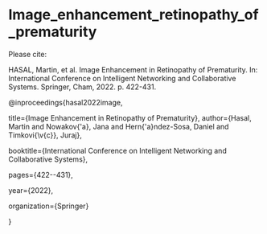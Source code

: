 # Image_enhancement_retinopathy_of_prematurity

Please cite:

HASAL, Martin, et al. Image Enhancement in Retinopathy of Prematurity. In: International Conference on Intelligent Networking and Collaborative Systems. Springer, Cham, 2022. p. 422-431.

@inproceedings{hasal2022image,
  
  title={Image Enhancement in Retinopathy of Prematurity},
  author={Hasal, Martin and Nowakov{\'a}, Jana and Hern{\'a}ndez-Sosa, Daniel and Timkovi{\v{c}}, Juraj},
  
  booktitle={International Conference on Intelligent Networking and Collaborative Systems},
  
  pages={422--431},
  
  year={2022},
  
  organization={Springer}

}
